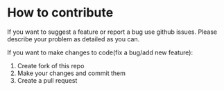 # How to contribute
If you want to suggest a feature or report a bug use github issues. Please describe your problem as detailed as you can.

If you want to make changes to code(fix a bug/add new feature):
1. Create fork of this repo
2. Make your changes and commit them
3. Create a pull request
